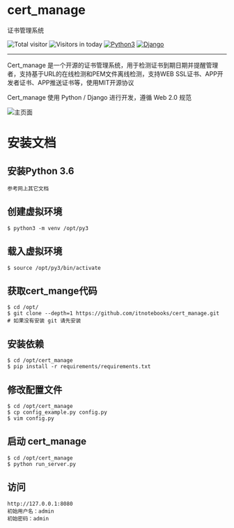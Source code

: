 # cert_manage
证书管理系统

![Total visitor](https://visitor-count-badge.herokuapp.com/total.svg?repo_id=cert_manage)
![Visitors in today](https://visitor-count-badge.herokuapp.com/today.svg?repo_id=cert_manage)
[![Python3](https://img.shields.io/badge/python-3.6-green.svg?style=plastic)](https://www.python.org/)
[![Django](https://img.shields.io/badge/django-2.5-brightgreen.svg?style=plastic)](https://www.djangoproject.com/)

---

Cert_manage 是一个开源的证书管理系统，用于检测证书到期日期并提醒管理者，支持基于URL的在线检测和PEM文件离线检测，支持WEB SSL证书、APP开发者证书、APP推送证书等，使用MIT开源协议

Cert_manage 使用 Python / Django 进行开发，遵循 Web 2.0 规范

![主页面](https://www.itnotebooks.com/wp-content/uploads/2019/09/主页面截图-1.png)


# 安装文档

## 安装Python 3.6

~~~
参考网上其它文档
~~~

## 创建虚拟环境

~~~
$ python3 -m venv /opt/py3
~~~

## 载入虚拟环境

~~~
$ source /opt/py3/bin/activate
~~~

## 获取cert_mange代码

~~~
$ cd /opt/
$ git clone --depth=1 https://github.com/itnotebooks/cert_manage.git
# 如果没有安装 git 请先安装
~~~

## 安装依赖

~~~
$ cd /opt/cert_manage
$ pip install -r requirements/requirements.txt
~~~

## 修改配置文件

~~~
$ cd /opt/cert_manage
$ cp config_example.py config.py
$ vim config.py
~~~

## 启动 cert_manage

~~~
$ cd /opt/cert_manage
$ python run_server.py
~~~

## 访问

~~~
http://127.0.0.1:8080
初始用户名：admin
初始密码：admin
~~~
